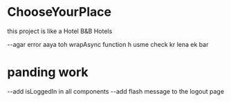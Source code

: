 # ChooseYourPlace
this project is like a Hotel B&amp;B Hotels

--agar error aaya toh wrapAsync function h usme check kr lena ek bar

# panding work
  --add isLoggedIn in all components
  --add flash message to the logout page